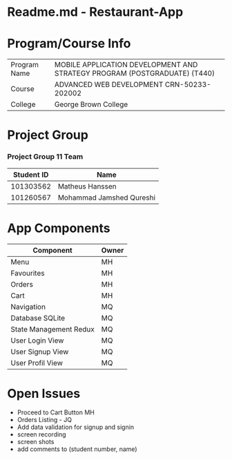 # Readme.md - Restaurant-App

# Program/Course Info

|  |  |
| ----------- | ----------- |
| Program Name | MOBILE APPLICATION DEVELOPMENT AND STRATEGY PROGRAM (POSTGRADUATE) (T440) |
| Course | ADVANCED WEB DEVELOPMENT CRN-50233-202002 |
| College | George Brown College |

# Project Group

### Project Group 11 Team

| Student ID | Name |
| ----------- | ----------- |
| 101303562 | Matheus Hanssen |
| 101260567 | Mohammad Jamshed Qureshi |

# App Components

| Component   | Owner |
| ----------- | ----------- |
| Menu  |MH |
| Favourites | MH |
| Orders | MH |
| Cart | MH |
| Navigation | MQ |
| Database SQLite |MQ |
| State Management Redux | MQ|
| User Login View |MQ |
| User Signup View |MQ |
| User Profil View | MQ |

# Open Issues

 - Proceed to Cart Button MH
 - Orders Listing - JQ
 - Add data validation for signup and signin
 - screen recording
 - screen shots
 - add comments to (student number, name)
